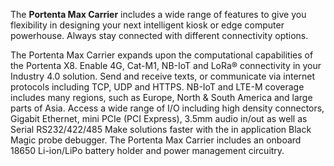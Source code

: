 <FeatureDescription>

The **Portenta Max Carrier** includes a wide range of features to give you flexibility in designing your next intelligent kiosk or edge computer powerhouse. Always stay connected with different connectivity options.

</FeatureDescription>

<FeatureList>
  <Feature title="Portenta Powered" image="mkr-form-factor">
    The Portenta Max Carrier expands upon the computational capabilities of the Portenta X8.
    <FeatureLink title="Read More" url="/hardware/portenta-x8" />
  </Feature>

  <Feature title="Cellular Connectivity" image="connection">
    Enable 4G, Cat-M1, NB-IoT and LoRa® connectivity in your Industry 4.0 solution. Send and receive texts, or communicate via internet protocols including TCP, UDP and HTTPS.
    <FeatureLink title="Read More" url="https://content.arduino.cc/assets/Arduino_SARA-R4_DataSheet_%28UBX-16024152%29.pdf" download/>
  </Feature>

  <Feature title="Coverage" image="world-map">
    NB-IoT and LTE-M coverage includes many regions, such as Europe, North & South America and large parts of Asia.
    <FeatureLink title="Link to map" url="https://www.gsma.com/iot/deployment-map/"/>
  </Feature>

  <Feature title="Connectivity" image="connection">
    Access a wide range of I/O including high density connectors, Gigabit Ethernet, mini PCIe (PCI Express), 3.5mm audio in/out as well as Serial RS232/422/485
  </Feature>

  <Feature title="Debugging" image="mcu">
    Make solutions faster with the in application Black Magic probe debugger.
  </Feature>

  <Feature title="Li-ion battery" image="power">
    The Portenta Max Carrier includes an onboard 18650 Li-ion/LiPo battery holder and power management circuitry.
  </Feature>

</FeatureList>